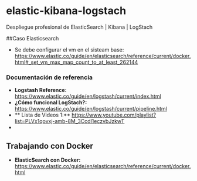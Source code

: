 # elastic-kibana-logstach
Despliegue profesional de ElasticSearch | Kibana |  LogStach

##Caso Elasticsearch
- Se debe configurar el vm en el sisteam base: https://www.elastic.co/guide/en/elasticsearch/reference/current/docker.html#_set_vm_max_map_count_to_at_least_262144

### Documentación de referencia
- **Logstash Reference:** https://www.elastic.co/guide/en/logstash/current/index.html
- **¿Cómo funcional LogStach?:** https://www.elastic.co/guide/en/logstash/current/pipeline.html
- ** Lista de Videos 1:** https://www.youtube.com/playlist?list=PLVx1qovxj-amb-8M_3Ccdl1eczvbJzkwT
-

## Trabajando con Docker
- **ElasticSearch con Docker:** https://www.elastic.co/guide/en/elasticsearch/reference/current/docker.html

